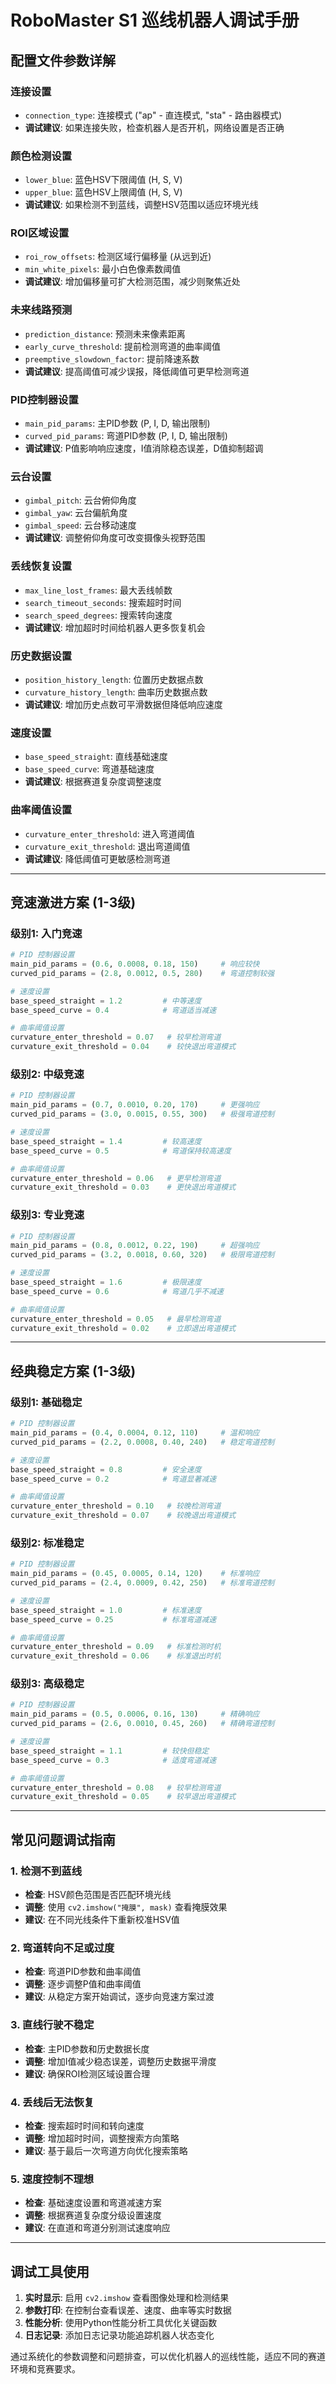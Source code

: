 # RoboMaster S1 巡线机器人调试手册

## 配置文件参数详解

### 连接设置
- `connection_type`: 连接模式 ("ap" - 直连模式, "sta" - 路由器模式)
- **调试建议**: 如果连接失败，检查机器人是否开机，网络设置是否正确

### 颜色检测设置
- `lower_blue`: 蓝色HSV下限阈值 (H, S, V)
- `upper_blue`: 蓝色HSV上限阈值 (H, S, V)
- **调试建议**: 如果检测不到蓝线，调整HSV范围以适应环境光线

### ROI区域设置
- `roi_row_offsets`: 检测区域行偏移量 (从远到近)
- `min_white_pixels`: 最小白色像素数阈值
- **调试建议**: 增加偏移量可扩大检测范围，减少则聚焦近处

### 未来线路预测
- `prediction_distance`: 预测未来像素距离
- `early_curve_threshold`: 提前检测弯道的曲率阈值
- `preemptive_slowdown_factor`: 提前降速系数
- **调试建议**: 提高阈值可减少误报，降低阈值可更早检测弯道

### PID控制器设置
- `main_pid_params`: 主PID参数 (P, I, D, 输出限制)
- `curved_pid_params`: 弯道PID参数 (P, I, D, 输出限制)
- **调试建议**: P值影响响应速度，I值消除稳态误差，D值抑制超调

### 云台设置
- `gimbal_pitch`: 云台俯仰角度
- `gimbal_yaw`: 云台偏航角度
- `gimbal_speed`: 云台移动速度
- **调试建议**: 调整俯仰角度可改变摄像头视野范围

### 丢线恢复设置
- `max_line_lost_frames`: 最大丢线帧数
- `search_timeout_seconds`: 搜索超时时间
- `search_speed_degrees`: 搜索转向速度
- **调试建议**: 增加超时时间给机器人更多恢复机会

### 历史数据设置
- `position_history_length`: 位置历史数据点数
- `curvature_history_length`: 曲率历史数据点数
- **调试建议**: 增加历史点数可平滑数据但降低响应速度

### 速度设置
- `base_speed_straight`: 直线基础速度
- `base_speed_curve`: 弯道基础速度
- **调试建议**: 根据赛道复杂度调整速度

### 曲率阈值设置
- `curvature_enter_threshold`: 进入弯道阈值
- `curvature_exit_threshold`: 退出弯道阈值
- **调试建议**: 降低阈值可更敏感检测弯道

---

## 竞速激进方案 (1-3级)

### 级别1: 入门竞速
```python
# PID 控制器设置
main_pid_params = (0.6, 0.0008, 0.18, 150)     # 响应较快
curved_pid_params = (2.8, 0.0012, 0.5, 280)    # 弯道控制较强

# 速度设置  
base_speed_straight = 1.2         # 中等速度
base_speed_curve = 0.4            # 弯道适当减速

# 曲率阈值设置
curvature_enter_threshold = 0.07   # 较早检测弯道
curvature_exit_threshold = 0.04    # 较快退出弯道模式
```

### 级别2: 中级竞速
```python
# PID 控制器设置
main_pid_params = (0.7, 0.0010, 0.20, 170)     # 更强响应
curved_pid_params = (3.0, 0.0015, 0.55, 300)   # 极强弯道控制

# 速度设置
base_speed_straight = 1.4         # 较高速度
base_speed_curve = 0.5            # 弯道保持较高速度

# 曲率阈值设置
curvature_enter_threshold = 0.06   # 更早检测弯道
curvature_exit_threshold = 0.03    # 更快退出弯道模式
```

### 级别3: 专业竞速
```python
# PID 控制器设置
main_pid_params = (0.8, 0.0012, 0.22, 190)     # 超强响应
curved_pid_params = (3.2, 0.0018, 0.60, 320)   # 极限弯道控制

# 速度设置
base_speed_straight = 1.6         # 极限速度
base_speed_curve = 0.6            # 弯道几乎不减速

# 曲率阈值设置
curvature_enter_threshold = 0.05   # 最早检测弯道
curvature_exit_threshold = 0.02    # 立即退出弯道模式
```

---

## 经典稳定方案 (1-3级)

### 级别1: 基础稳定
```python
# PID 控制器设置
main_pid_params = (0.4, 0.0004, 0.12, 110)     # 温和响应
curved_pid_params = (2.2, 0.0008, 0.40, 240)   # 稳定弯道控制

# 速度设置
base_speed_straight = 0.8         # 安全速度
base_speed_curve = 0.2            # 弯道显著减速

# 曲率阈值设置
curvature_enter_threshold = 0.10   # 较晚检测弯道
curvature_exit_threshold = 0.07    # 较晚退出弯道模式
```

### 级别2: 标准稳定
```python
# PID 控制器设置
main_pid_params = (0.45, 0.0005, 0.14, 120)    # 标准响应
curved_pid_params = (2.4, 0.0009, 0.42, 250)   # 标准弯道控制

# 速度设置
base_speed_straight = 1.0         # 标准速度
base_speed_curve = 0.25           # 标准弯道减速

# 曲率阈值设置
curvature_enter_threshold = 0.09   # 标准检测时机
curvature_exit_threshold = 0.06    # 标准退出时机
```

### 级别3: 高级稳定
```python
# PID 控制器设置
main_pid_params = (0.5, 0.0006, 0.16, 130)     # 精确响应
curved_pid_params = (2.6, 0.0010, 0.45, 260)   # 精确弯道控制

# 速度设置
base_speed_straight = 1.1         # 较快但稳定
base_speed_curve = 0.3            # 适度弯道减速

# 曲率阈值设置
curvature_enter_threshold = 0.08   # 较早检测弯道
curvature_exit_threshold = 0.05    # 较早退出弯道模式
```

---

## 常见问题调试指南

### 1. 检测不到蓝线
- **检查**: HSV颜色范围是否匹配环境光线
- **调整**: 使用 `cv2.imshow("掩膜", mask)` 查看掩膜效果
- **建议**: 在不同光线条件下重新校准HSV值

### 2. 弯道转向不足或过度
- **检查**: 弯道PID参数和曲率阈值
- **调整**: 逐步调整P值和曲率阈值
- **建议**: 从稳定方案开始调试，逐步向竞速方案过渡

### 3. 直线行驶不稳定
- **检查**: 主PID参数和历史数据长度
- **调整**: 增加I值减少稳态误差，调整历史数据平滑度
- **建议**: 确保ROI检测区域设置合理

### 4. 丢线后无法恢复
- **检查**: 搜索超时时间和转向速度
- **调整**: 增加超时时间，调整搜索方向策略
- **建议**: 基于最后一次弯道方向优化搜索策略

### 5. 速度控制不理想
- **检查**: 基础速度设置和弯道减速方案
- **调整**: 根据赛道复杂度分级设置速度
- **建议**: 在直道和弯道分别测试速度响应

---

## 调试工具使用

1. **实时显示**: 启用 `cv2.imshow` 查看图像处理和检测结果
2. **参数打印**: 在控制台查看误差、速度、曲率等实时数据
3. **性能分析**: 使用Python性能分析工具优化关键函数
4. **日志记录**: 添加日志记录功能追踪机器人状态变化

通过系统化的参数调整和问题排查，可以优化机器人的巡线性能，适应不同的赛道环境和竞赛要求。
